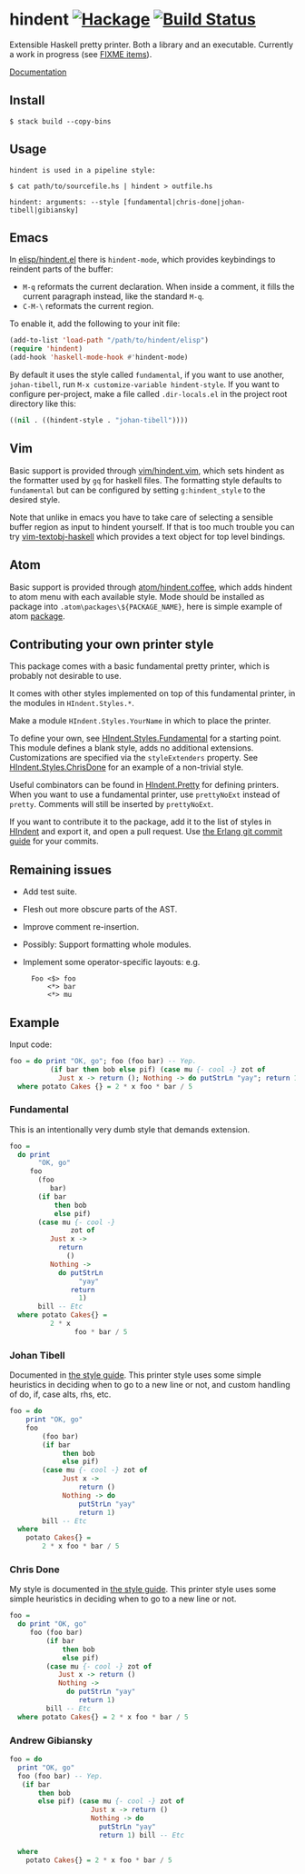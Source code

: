 
# hindent [![Hackage](https://img.shields.io/hackage/v/hindent.svg?style=flat)](https://hackage.haskell.org/package/hindent) [![Build Status](https://travis-ci.org/chrisdone/hindent.png)](https://travis-ci.org/chrisdone/hindent)

Extensible Haskell pretty printer. Both a library and an
executable. Currently a work in progress (see
[FIXME items](https://github.com/chrisdone/hindent/blob/master/src/HIndent/Pretty.hs)).

[Documentation](http://chrisdone.github.io/hindent/)

## Install

    $ stack build --copy-bins

## Usage

    hindent is used in a pipeline style:

    $ cat path/to/sourcefile.hs | hindent > outfile.hs

    hindent: arguments: --style [fundamental|chris-done|johan-tibell|gibiansky]

## Emacs

In
[elisp/hindent.el](https://github.com/chrisdone/hindent/blob/master/elisp/hindent.el)
there is `hindent-mode`, which provides keybindings to reindent parts of the
buffer:

- `M-q` reformats the current declaration.  When inside a comment, it fills the
  current paragraph instead, like the standard `M-q`.
- `C-M-\` reformats the current region.

To enable it, add the following to your init file:

```lisp
(add-to-list 'load-path "/path/to/hindent/elisp")
(require 'hindent)
(add-hook 'haskell-mode-hook #'hindent-mode)
```

By default it uses the style called `fundamental`, if you want to use
another, `johan-tibell`, run `M-x customize-variable
hindent-style`. If you want to configure per-project, make a file
called `.dir-locals.el` in the project root directory like this:

``` lisp
((nil . ((hindent-style . "johan-tibell"))))
```

## Vim

Basic support is provided through [vim/hindent.vim](https://github.com/chrisdone/hindent/blob/master/vim/hindent.vim),
which sets hindent as the formatter used by `gq` for haskell files. The formatting style
defaults to `fundamental` but can be configured by setting `g:hindent_style` to the desired style.

Note that unlike in emacs you have to take care of selecting a sensible buffer region as input to
hindent yourself. If that is too much trouble you can try [vim-textobj-haskell](https://github.com/gilligan/vim-textobj-haskell) which provides a text object for top level bindings.

## Atom

Basic support is provided through [atom/hindent.coffee](https://github.com/chrisdone/hindent/blob/master/atom/hindent.coffee),
which adds hindent to atom menu with each available style. Mode should be installed as package into `.atom\packages\${PACKAGE_NAME}`,
here is simple example of atom [package](https://github.com/Heather/atom-hindent).

## Contributing your own printer style

This package comes with a basic fundamental pretty printer, which is
probably not desirable to use.

It comes with other styles implemented on top of this fundamental
printer, in the modules in `HIndent.Styles.*`.

Make a module `HIndent.Styles.YourName` in which to place the printer.

To define your own, see
[HIndent.Styles.Fundamental](https://github.com/chrisdone/hindent/blob/master/src/HIndent/Styles/Fundamental.hs)
for a starting point. This module defines a blank style, adds no
additional extensions. Customizations are specified via the
`styleExtenders` property. See
[HIndent.Styles.ChrisDone](https://github.com/chrisdone/hindent/blob/master/src/HIndent/Styles/ChrisDone.hs)
for an example of a non-trivial style.

Useful combinators can be found in
[HIndent.Pretty](https://github.com/chrisdone/hindent/blob/master/src/HIndent/Pretty.hs)
for defining printers. When you want to use a fundamental printer, use
`prettyNoExt` instead of `pretty`. Comments will still be inserted by
`prettyNoExt`.

If you want to contribute it to the package, add it to the list of
styles in
[HIndent](https://github.com/chrisdone/hindent/blob/master/src/HIndent.hs)
and export it, and open a pull request. Use
[the Erlang git commit guide](https://github.com/erlang/otp/wiki/Writing-good-commit-messages)
for your commits.

## Remaining issues

* Add test suite.
* Flesh out more obscure parts of the AST.
* Improve comment re-insertion.
* Possibly: Support formatting whole modules.
* Implement some operator-specific layouts: e.g.

        Foo <$> foo
            <*> bar
            <*> mu

## Example

Input code:

``` haskell
foo = do print "OK, go"; foo (foo bar) -- Yep.
          (if bar then bob else pif) (case mu {- cool -} zot of
            Just x -> return (); Nothing -> do putStrLn "yay"; return 1) bill -- Etc
  where potato Cakes {} = 2 * x foo * bar / 5
```

### Fundamental

This is an intentionally very dumb style that demands extension.

``` haskell
foo =
  do print
       "OK, go"
     foo
       (foo
          bar)
       (if bar
           then bob
           else pif)
       (case mu {- cool -}
               zot of
          Just x ->
            return
              ()
          Nothing ->
            do putStrLn
                 "yay"
               return
                 1)
       bill -- Etc
  where potato Cakes{} =
          2 * x
                foo * bar / 5
```

### Johan Tibell

Documented in
[the style guide](https://github.com/tibbe/haskell-style-guide).
This printer style uses some simple heuristics in deciding when to go
to a new line or not, and custom handling of do, if, case alts, rhs,
etc.

``` haskell
foo = do
    print "OK, go"
    foo
        (foo bar)
        (if bar
             then bob
             else pif)
        (case mu {- cool -} zot of
             Just x ->
                 return ()
             Nothing -> do
                 putStrLn "yay"
                 return 1)
        bill -- Etc
  where
    potato Cakes{} =
        2 * x foo * bar / 5
```

### Chris Done

My style is documented in
[the style guide](https://github.com/chrisdone/haskell-style-guide).
This printer style uses some simple heuristics in deciding when to go
to a new line or not.

``` haskell
foo =
  do print "OK, go"
     foo (foo bar)
         (if bar
             then bob
             else pif)
         (case mu {- cool -} zot of
            Just x -> return ()
            Nothing ->
              do putStrLn "yay"
                 return 1)
         bill -- Etc
  where potato Cakes{} = 2 * x foo * bar / 5
```

### Andrew Gibiansky

``` haskell
foo = do
  print "OK, go"
  foo (foo bar) -- Yep.
   (if bar
       then bob
       else pif) (case mu {- cool -} zot of
                    Just x -> return ()
                    Nothing -> do
                      putStrLn "yay"
                      return 1) bill -- Etc

  where
    potato Cakes{} = 2 * x foo * bar / 5
```

